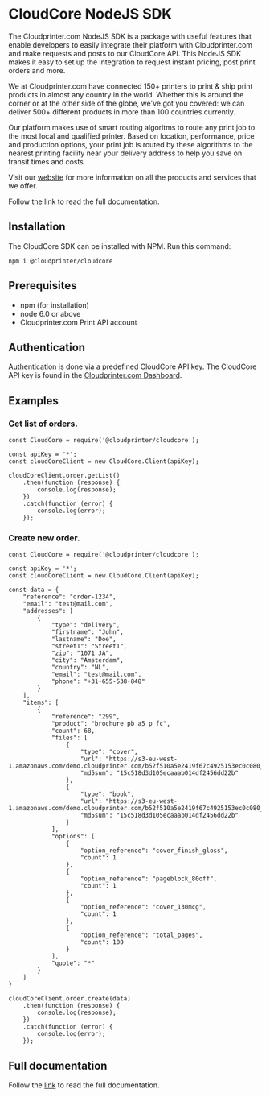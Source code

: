 # CloudCore NodeJS SDK
The Cloudprinter.com NodeJS SDK is a package with useful features that enable developers to easily integrate their platform with Cloudprinter.com and make requests and posts to our CloudCore API. This NodeJS SDK makes it easy to set up the integration to request instant pricing, post print orders and more. 

We at Cloudprinter.com have connected 150+ printers to print & ship print products in almost any country in the world. Whether this is around the corner or at the other side of the globe, we've got you covered: we can deliver 500+ different products in more than 100 countries currently.

Our platform makes use of smart routing algoritms to route any print job to the most local and qualified printer. Based on location, performance, price and production options, your print job is routed by these algorithms to the nearest printing facility near your delivery address to help you save on transit times and costs.

Visit our [website](https://www.cloudprinter.com) for more information on all the products and services that we offer.

Follow the [link](https://github.com/cloudprintercom/cloudapps-nodejs-sdk/wiki/NodeJS-SDK-CloudAPPS-documentation) to read the full documentation.

## Installation 
The CloudCore SDK can be installed with NPM. Run this command:
```
npm i @cloudprinter/cloudcore
```

## Prerequisites
* npm (for installation)
* node 6.0 or above
* Cloudprinter.com Print API account

## Authentication
Authentication is done via a predefined CloudCore API key. The CloudCore API key is found in the [Cloudprinter.com Dashboard](https://admin.cloudprinter.com).

## Examples

### Get list of orders.
```
const CloudCore = require('@cloudprinter/cloudcore');

const apiKey = '*';
const cloudCoreClient = new CloudCore.Client(apiKey);

cloudCoreClient.order.getList()
    .then(function (response) {
        console.log(response);
    })
    .catch(function (error) {
        console.log(error);
    });
```
### Create new order.
```
const CloudCore = require('@cloudprinter/cloudcore');

const apiKey = '*';
const cloudCoreClient = new CloudCore.Client(apiKey);

const data = {
    "reference": "order-1234",
    "email": "test@mail.com",
    "addresses": [
        {
            "type": "delivery",
            "firstname": "John",
            "lastname": "Doe",
            "street1": "Street1",
            "zip": "1071 JA",
            "city": "Amsterdam",
            "country": "NL",
            "email": "test@mail.com",
            "phone": "+31-655-538-848"
        }
    ],
    "items": [
        {
            "reference": "299",
            "product": "brochure_pb_a5_p_fc",
            "count": 68,
            "files": [
                {
                    "type": "cover",
                    "url": "https://s3-eu-west-1.amazonaws.com/demo.cloudprinter.com/b52f510a5e2419f67c4925153ec0c080_v2/CP_Sample_doc_A4_Book_Cover_Textbook_80_gsm_Casewrap_v2.1.pdf",
                    "md5sum": "15c518d3d105ecaaab014df2456dd22b"
                },
                {
                    "type": "book",
                    "url": "https://s3-eu-west-1.amazonaws.com/demo.cloudprinter.com/b52f510a5e2419f67c4925153ec0c080_v2/CP_Sample_doc_A4_Book_Interior_Textbook_v2.1.pdf",
                    "md5sum": "15c518d3d105ecaaab014df2456dd22b"
                }
            ],
            "options": [
                {
                    "option_reference": "cover_finish_gloss",
                    "count": 1
                },
                {
                    "option_reference": "pageblock_80off",
                    "count": 1
                },
                {
                    "option_reference": "cover_130mcg",
                    "count": 1
                },
                {
                    "option_reference": "total_pages",
                    "count": 100
                }
            ],
            "quote": "*"
        }
    ]
}

cloudCoreClient.order.create(data)
    .then(function (response) {
        console.log(response);
    })
    .catch(function (error) {
        console.log(error);
    });
```

## Full documentation
Follow the [link](https://github.com/cloudprintercom/cloudapps-nodejs-sdk/wiki/NodeJS-SDK-CloudAPPS-documentation) to read the full documentation.
